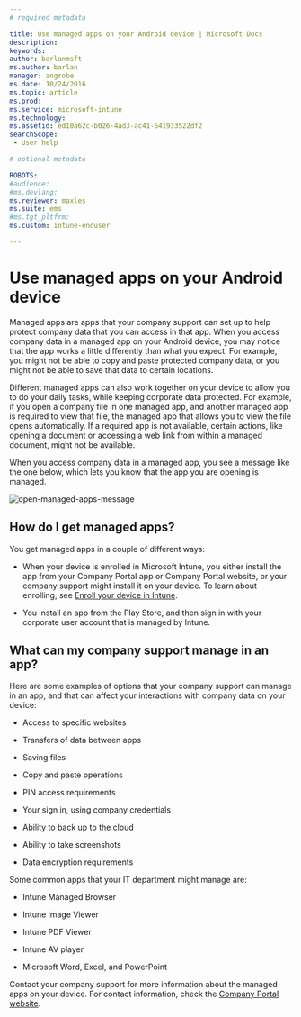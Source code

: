 ```yaml
---
# required metadata

title: Use managed apps on your Android device | Microsoft Docs
description:
keywords:
author: barlanmsft
ms.author: barlan
manager: angrobe
ms.date: 10/24/2016
ms.topic: article
ms.prod:
ms.service: microsoft-intune
ms.technology:
ms.assetid: ed10a62c-b026-4ad3-ac41-641933522df2
searchScope:
 - User help

# optional metadata

ROBOTS:  
#audience:
#ms.devlang:
ms.reviewer: maxles
ms.suite: ems
#ms.tgt_pltfrm:
ms.custom: intune-enduser

---
```



# Use managed apps on your Android device

Managed apps are apps that your company support can set up to help protect company data that you can access in that app. When you access company data in a managed app on your Android device, you may notice that the app works a little differently than what you expect. For example, you might not be able to copy and paste protected company data, or you might not be able to save that data to certain locations.

Different managed apps can also work together on your device to allow you to do your daily tasks, while keeping corporate data protected. For example, if you open a company file in one managed app, and another managed app is required to view that file, the managed app that allows you to view the file opens automatically. If a required app is not available, certain actions, like opening a document or accessing a web link from within a managed document, might not be available.

When you access company data in a managed app, you see a message like the one below, which lets you know that the app you are opening is managed.

![open-managed-apps-message](./media/managed-apps-message.png)

## How do I get managed apps?
You get managed apps in a couple of different ways:

-   When your device is enrolled in Microsoft Intune, you either install the app from your Company Portal app or Company Portal website, or your company support might install it on your device. To learn about enrolling, see [Enroll your device in Intune](enroll-your-device-in-Intune-android.md).

-   You install an app from the Play Store, and then sign in with your corporate user account that is managed by Intune.

## What can my company support manage in an app?
Here are some examples of options that your company support can manage in an app, and that can affect your interactions with company data on your device:

-   Access to specific websites

-   Transfers of data between apps

-   Saving files

-   Copy and paste operations

-   PIN access requirements

-   Your sign in, using company credentials

-   Ability to back up to the cloud

-   Ability to take screenshots

-   Data encryption requirements

Some common apps that your IT department might manage are:

-   Intune Managed Browser

-   Intune image Viewer

-   Intune PDF Viewer

-   Intune AV player

-   Microsoft Word, Excel, and PowerPoint

Contact your company support for more information about the managed apps on your device. For contact information, check the [Company Portal website](https://portal.manage.microsoft.com#HelpDeskDialog).
